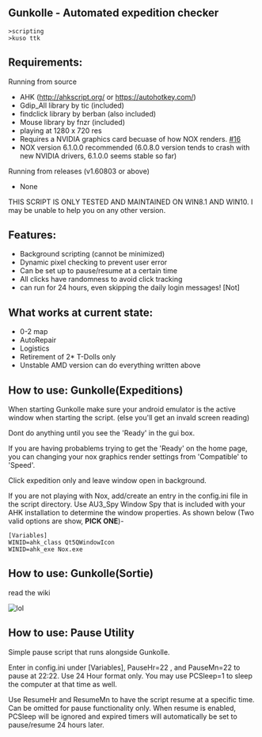 ﻿Gunkolle - Automated expedition checker 
--



```
>scripting
>kuso ttk
```

## Requirements: 

Running from source
* AHK (http://ahkscript.org/ or https://autohotkey.com/)
* Gdip_All library by tic (included)
* findclick library by berban (also included)
* Mouse library by fnzr (included)
* playing at 1280 x 720 res
* Requires a NVIDIA graphics card becuase of how NOX renders. [#16](https://github.com/dice4321/Gunkolle/issues/16)
* NOX version 6.1.0.0 recommended (6.0.8.0 version tends to crash with new NVIDIA drivers, 6.1.0.0 seems stable so far) 

Running from releases (v1.60803 or above)
* None

THIS SCRIPT IS ONLY TESTED AND MAINTAINED ON WIN8.1 AND WIN10. I may be unable to help you on any other version.

## Features:

* Background scripting (cannot be minimized)
* Dynamic pixel checking to prevent user error
* Can be set up to pause/resume at a certain time
* All clicks have randomness to avoid click tracking
* can run for 24 hours, even skipping the daily login messages! [Not]

## What works at current state:
* 0-2 map
* AutoRepair 
* Logistics
* Retirement of 2* T-Dolls only
* Unstable AMD version can do everything written above

## How to use: Gunkolle(Expeditions)
When starting Gunkolle make sure your android emulator is the active window when starting the script. (else you'll get an invald screen reading)

Dont do anything until you see the 'Ready' in the gui box.

If you are having probablems trying to get the 'Ready' on the home page, you can changing your nox graphics render settings from 'Compatible' to 'Speed'.

Click expedition only and leave window open in background.

If you are not playing with Nox, add/create an entry in the config.ini file in the script directory. Use AU3_Spy Window Spy that is included with your AHK installation to determine the window properties.  As shown below (Two valid options are show, **PICK ONE**)-

```
[Variables]
WINID=ahk_class Qt5QWindowIcon
WINID=ahk_exe Nox.exe
```

## How to use: Gunkolle(Sortie)
read the wiki

![lol](https://github.com/dice4321/Gunkolle/blob/master/uselesspics/lol32.gif)

## How to use: Pause Utility

Simple pause script that runs alongside Gunkolle.

Enter in config.ini under [Variables], PauseHr=22 , and PauseMn=22 to pause at 22:22.  Use 24 Hour format only. You may use PCSleep=1 to sleep the computer at that time as well.

Use ResumeHr and ResumeMn to have the script resume at a specific time. Can be omitted for pause functionality only. When resume is enabled, PCSleep will be ignored and expired timers will automatically be set to pause/resume 24 hours later.

